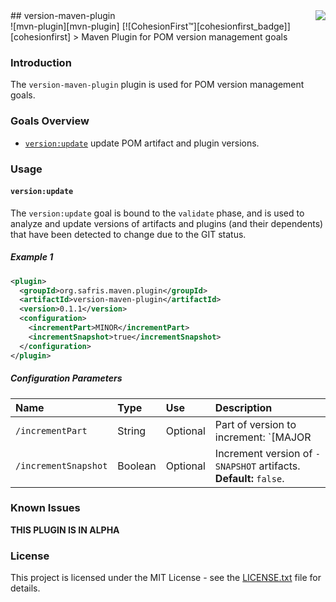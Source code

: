 <img src="https://www.cohesionfirst.org/logo.png" align="right"/>
## version-maven-plugin<br>![mvn-plugin][mvn-plugin] [![CohesionFirst™][cohesionfirst_badge]][cohesionfirst]
> Maven Plugin for POM version management goals

### Introduction

The `version-maven-plugin` plugin is used for POM version management goals.

### Goals Overview

* [`version:update`](#versionupdate) update POM artifact and plugin versions.

### Usage

#### `version:update`

The `version:update` goal is bound to the `validate` phase, and is used to analyze and update versions of artifacts and plugins (and their dependents) that have been detected to change due to the GIT status.

##### Example 1

```xml
<plugin>
  <groupId>org.safris.maven.plugin</groupId>
  <artifactId>version-maven-plugin</artifactId>
  <version>0.1.1</version>
  <configuration>
    <incrementPart>MINOR</incrementPart>
    <incrementSnapshot>true</incrementSnapshot>
  </configuration>
</plugin>
```

##### Configuration Parameters

| Name                 | Type    | Use      | Description                                                                |
|:---------------------|:--------|:---------|:---------------------------------------------------------------------------|
| `/incrementPart`     | String  | Optional | Part of version to increment: `[MAJOR|MINOR|PATCH]`. **Default:** `PATCH`. |
| `/incrementSnapshot` | Boolean | Optional | Increment version of `-SNAPSHOT` artifacts. **Default:** `false`.          |

### Known Issues

**THIS PLUGIN IS IN ALPHA**

### License

This project is licensed under the MIT License - see the [LICENSE.txt](LICENSE.txt) file for details.

[cohesionfirst]: https://www.cohesionfirst.com/
[cohesionfirst_badge]: https://img.shields.io/badge/CohesionFirst%E2%84%A2--blue.svg
[mvn-plugin]: https://img.shields.io/badge/mvn-plugin-lightgrey.svg